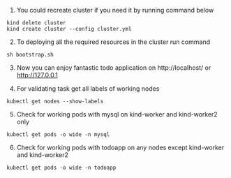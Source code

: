 1. You could recreate cluster if you need it by running command below

```
kind delete cluster
kind create cluster --config cluster.yml
```

2. To deploying all the required resources in the cluster run command

```
sh bootstrap.sh
```

3. Now you can enjoy fantastic todo application on http://localhost/ or http://127.0.0.1

4. For validating task get all labels of working nodes

```
kubectl get nodes --show-labels
```

5. Check for working pods with mysql on kind-worker and kind-worker2 only

```
kubectl get pods -o wide -n mysql
```

6. Check for working pods with todoapp on any nodes except kind-worker and kind-worker2

```
kubectl get pods -o wide -n todoapp
```
